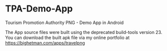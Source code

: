 # TPA-Demo-App
Tourism Promotion Authority PNG - Demo App in Android

The App source files were built using the deprecated build-tools version 23. 
You can download the built apk file via my online portfolio at https://bighetman.com/apps/travelpng
